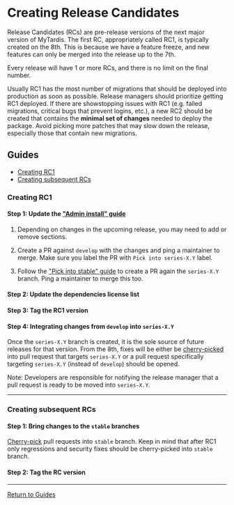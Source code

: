 # Creating Release Candidates

Release Candidates (RCs) are pre-release versions of the next major version of
MyTardis. The first RC, appropriately called RC1, is typically created
on the 8th. This is because we have a feature freeze, and new features can only
be merged into the release up to the 7th.

Every release will have 1 or more RCs, and there is no limit on the final number.

Usually RC1 has the most number of migrations that should be deployed into
production as soon as possible. Release managers should prioritize getting RC1
deployed. If there are showstopping issues with RC1 (e.g. failed migrations,
critical bugs that prevent logins, etc.), a new RC2 should be created
that contains the **minimal set of changes** needed to deploy the
package. Avoid picking more patches that may slow down the release, especially
those that contain new migrations.

## Guides

- [Creating RC1](#creating-rc1)
- [Creating subsequent RCs](#creating-subsequent-rcs)

### Creating RC1

#### Step 1: Update the ["Admin install" guide]

1. Depending on changes in the upcoming release, you may need to add or remove
   sections.

2. Create a PR against `develop` with the changes and ping a maintainer to merge.
   Make sure you label the PR with `Pick into series-X.Y` label.

3. Follow the ["Pick into stable" guide][cherry-picked] to create a
   PR again the `series-X.Y` branch. Ping a maintainer to merge this too.

["Admin install" guide]: https://github.com/mytardis/mytardis/blob/develop/docs/admin/install.rst

#### Step 2: Update the dependencies license list

#### Step 3: Tag the RC1 version

#### Step 4: Integrating changes from `develop` into `series-X.Y`

Once the `series-X.Y` branch is created, it is the sole source of future
releases for that version. From the 8th, fixes will be either be [cherry-picked] into pull request that targets `series-X.Y` or a pull request specifically
targeting `series-X.Y` (instead of `develop`) should be opened.

Note: Developers are responsible for notifying the release manager that a pull
request is ready to be moved into `series-X.Y`.

---

### Creating subsequent RCs

#### Step 1: Bring changes to the `stable` branches

[Cherry-pick][cherry-picked] pull requests into `stable` branch.
Keep in mind that after RC1 only regressions and security fixes should be
cherry-picked into `stable` branch.

#### Step 2: Tag the RC version


[cherry-picked]: pick-changes-into-stable.md

---

[Return to Guides](../README.md#guides)
